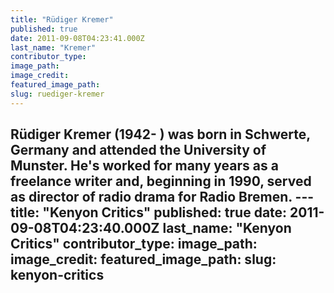 ```yaml
---
title: "Rüdiger Kremer"
published: true
date: 2011-09-08T04:23:41.000Z
last_name: "Kremer"
contributor_type:
image_path:
image_credit:
featured_image_path:
slug: ruediger-kremer
---
```

Rüdiger Kremer (1942- ) was born in Schwerte, Germany and attended the University of Munster. He's worked for many years as a freelance writer and, beginning in 1990, served as director of radio drama for Radio Bremen. ---
title: "Kenyon Critics"
published: true
date: 2011-09-08T04:23:40.000Z
last_name: "Kenyon Critics"
contributor_type:
image_path:
image_credit:
featured_image_path:
slug: kenyon-critics
---
